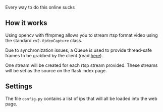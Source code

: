 Every way to do this online sucks

## How it works

Using opencv with ffmpmeg allows you to stream rtsp format video using the standard `cv2.VideoCapture` class.

Due to synchronization issues, a Queue is used to provide thread-safe frames to be grabbed by the client (read [here](https://docs.python.org/3/library/multiprocessing.html#pipes-and-queues)).

One stream will be created for each rtsp stream provided. These streams will be set as the source on the flask index page.

## Settings

The file `config.py` contains a list of ips that will all be loaded into the web page.
